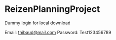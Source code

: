 # ReizenPlanningProject

Dummy login for local download 

Email: thibaud@mail.com
Password: Test123456789


